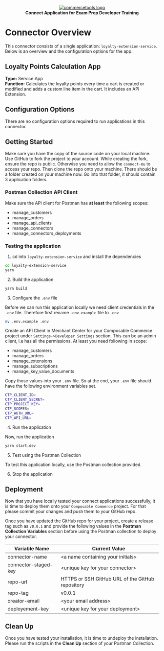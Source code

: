 <p align="center">
  <a href="https://commercetools.com/">
    <img alt="commercetools logo" src="https://unpkg.com/@commercetools-frontend/assets/logos/commercetools_primary-logo_horizontal_RGB.png">
  </a></br>
  <b>Connect Application for Exam Prep Developer Training</b>
</p>

# Connector Overview

This connector consists of a single application: `loyalty-extension-service`. Below is an overview and the configuration options for the app.

## Loyalty Points Calculation App

**Type:** Service App  
**Function:** Calculates the loyalty points every time a cart is created or modified and adds a custom line item in the cart. It includes an API Extension.

## Configuration Options

There are no configuration options required to run applications in this connector.

## Getting Started

Make sure you have the copy of the source code on your local machine. Use GitHub to fork the project to your account. While creating the fork, ensure the repo is public. Otherwise you need to allow the `connect-mu` to access your repo. Then clone the repo onto your machine. There should be a folder created on your machine now. Go into that folder, it should contain 3 application folders.

### Postman Collection API Client

Make sure the API client for Postman has **at least** the following scopes:

- manage_customers
- manage_orders
- manage_api_clients
- manage_connectors
- manage_connectors_deployments

### Testing the application

1. cd into `loyalty-extension-service` and install the dependencies

```bash
cd loyalty-extension-service
yarn
```

2. Build the application

```bash
yarn build
```

3. Configure the `.env` file

Before we can run this application locally we need client credentials in the `.env` file. Therefore first rename `.env.example` file to `.env`

```bash
mv .env.example .env
```

Create an API Client in Merchant Center for your Composable Commerce project under `Settings->Developer Settings` section. This can be an admin client, i.e has all the permissions. At least you need following in scope:

- manage_customers
- manage_orders
- manage_extensions
- manage_subscriptions
- manage_key_value_documents

Copy those values into your `.env` file. So at the end, your `.env` file should have the following environment variables set.

```bash
CTP_CLIENT_ID=
CTP_CLIENT_SECRET=
CTP_PROJECT_KEY=
CTP_SCOPES=
CTP_AUTH_URL=
CTP_API_URL=
```

4. Run the application

Now, run the application

```bash
yarn start:dev
```

5. Test using the Postman Collection

To test this application locally, use the Postman collection provided.

6. Stop the application

## Deployment

Now that you have locally tested your connect applications successfully, it is time to deploy them onto your `Composable Commerce` project. For that please commit your changes and push them to your GitHub repo.

Once you have updated the GitHub repo for your project, create a release tag such as `v0.0.1` and provide the following values in the **Postman Collection Variables** section before using the Postman collection to deploy your connector.

| Variable Name        | Current Value                                    |
| -------------------- | ------------------------------------------------ |
| connector-name       | &lt;a name containing your initials&gt;          |
| connector-staged-key | &lt;unique key for your connector&gt;            |
| repo-url             | HTTPS or SSH GitHub URL of the GitHub repository |
| repo-tag             | v0.0.1                                           |
| creator-email        | &lt;your email address&gt;                       |
| deployement-key      | &lt;unique key for your deployment&gt;           |

## Clean Up

Once you have tested your installation, it is time to undeploy the installation. Please run the scripts in the **Clean Up** section of your Postman Collection.
